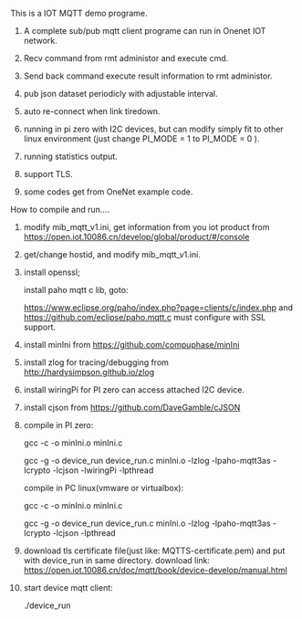 
This is a IOT MQTT demo programe.

1. A complete sub/pub mqtt client programe can run in Onenet IOT network.

2. Recv command from rmt administor and execute cmd.

3. Send back command execute result information to rmt administor.

4. pub json dataset periodicly with adjustable interval.

5. auto re-connect when link tiredown.

6. running in pi zero with I2C devices, but can modify simply fit to other linux environment (just change PI_MODE = 1 to PI_MODE = 0 ).

7. running statistics output.

8. support TLS.

9. some codes get from OneNet example code. 


How to compile and run....

1. modify mib_mqtt_v1.ini, get information from you iot product from  https://open.iot.10086.cn/develop/global/product/#/console

2. get/change hostid, and modify mib_mqtt_v1.ini.

3. install openssl; 

   install paho mqtt c lib, goto: 

	https://www.eclipse.org/paho/index.php?page=clients/c/index.php  and https://github.com/eclipse/paho.mqtt.c
	must configure with SSL support.

4. install minIni from https://github.com/compuphase/minIni

5. install zlog for tracing/debugging from http://hardysimpson.github.io/zlog

6. install wiringPi for PI zero can  access attached I2C device.

7. install cjson from https://github.com/DaveGamble/cJSON

8. compile in PI zero:

	gcc -c -o minIni.o  minIni.c

	gcc -g -o device_run device_run.c minIni.o -lzlog  -lpaho-mqtt3as -lcrypto -lcjson -lwiringPi -lpthread

   compile in PC linux(vmware or virtualbox):

	gcc -c -o minIni.o  minIni.c

	gcc -g -o device_run device_run.c minIni.o -lzlog  -lpaho-mqtt3as -lcrypto -lcjson -lpthread

9. download tls certificate file(just like: MQTTS-certificate.pem) and put with device_run in same directory. download link: https://open.iot.10086.cn/doc/mqtt/book/device-develop/manual.html

10. start device mqtt client:

	./device_run 



